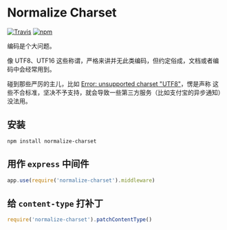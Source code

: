# Normalize Charset

[![Travis](https://img.shields.io/travis/arniu/normalize-charset.svg)](https://travis-ci.org/arniu/normalize-charset)
[![npm](https://img.shields.io/npm/v/normalize-charset.svg)](https://www.npmjs.com/package/normalize-charset)

编码是个大问题。

像 UTF8、UTF16 这些称谓，严格来讲并无此类编码，但约定俗成，文档或者编码中会经常用到。

碰到那些严厉的主儿，比如 [Error: unsupported charset "UTF8"](https://github.com/expressjs/body-parser/issues/50)，愣是声称
这些不合标准，坚决不予支持，就会导致一些第三方服务（比如支付宝的异步通知）没法用。

## 安装

```
npm install normalize-charset
```

## 用作 `express` 中间件

```javascript
app.use(require('normalize-charset').middleware)
```

## 给 `content-type` 打补丁

```javascript
require('normalize-charset').patchContentType()
```
